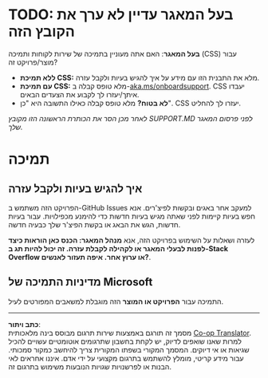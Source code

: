<!--
CO_OP_TRANSLATOR_METADATA:
{
  "original_hash": "b7244261ee19497082edf33bcce64717",
  "translation_date": "2025-09-03T19:58:58+00:00",
  "source_file": "SUPPORT.md",
  "language_code": "he"
}
-->
# TODO: בעל המאגר עדיין לא ערך את הקובץ הזה

**בעל המאגר**: האם אתה מעוניין בתמיכה של שירות לקוחות ותמיכה (CSS) עבור מוצר/פרויקט זה?

- **ללא תמיכת CSS:** מלא את התבנית הזו עם מידע על איך להגיש בעיות ולקבל עזרה.
- **עם תמיכת CSS:** מלא טופס קבלה ב-[aka.ms/onboardsupport](https://aka.ms/onboardsupport). CSS יעבדו איתך/יעזרו לך לקבוע את הצעדים הבאים.
- **לא בטוח?** מלא טופס קבלה כאילו התשובה היא "כן". CSS יעזרו לך להחליט.

*לאחר מכן הסר את הכותרת הראשונה הזו מקובץ SUPPORT.MD לפני פרסום המאגר שלך.*

# תמיכה

## איך להגיש בעיות ולקבל עזרה  

הפרויקט הזה משתמש ב-GitHub Issues למעקב אחר באגים ובקשות לפיצ'רים. אנא חפש בעיות קיימות לפני שאתה מגיש בעיות חדשות כדי להימנע מכפילויות. עבור בעיות חדשות, הגש את הבאג או בקשת הפיצ'ר שלך כבעיה חדשה.

לעזרה ושאלות על השימוש בפרויקט הזה, אנא **מנהל המאגר: הכנס כאן הוראות כיצד לפנות לבעלי המאגר או לקהילה לקבלת עזרה. זה יכול להיות תג ב-Stack Overflow או ערוץ אחר. איפה תעזור לאנשים?**.

## מדיניות התמיכה של Microsoft  

התמיכה עבור **הפרויקט או המוצר** הזה מוגבלת למשאבים המפורטים לעיל.

---

**כתב ויתור**:  
מסמך זה תורגם באמצעות שירות תרגום מבוסס בינה מלאכותית [Co-op Translator](https://github.com/Azure/co-op-translator). למרות שאנו שואפים לדיוק, יש לקחת בחשבון שתרגומים אוטומטיים עשויים להכיל שגיאות או אי דיוקים. המסמך המקורי בשפתו המקורית צריך להיחשב כמקור סמכותי. עבור מידע קריטי, מומלץ להשתמש בתרגום מקצועי על ידי אדם. איננו אחראים לאי הבנות או לפרשנויות שגויות הנובעות משימוש בתרגום זה.